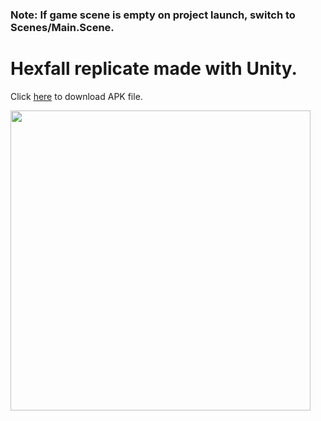 ### Note: If game scene is empty on project launch, switch to Scenes/Main.Scene.


# Hexfall replicate made with Unity.
Click <a href="https://github.com/fastafaryan/hexfall/releases/download/0.1/HexagonFatih.apk">here</a> to download APK file.

<img src="https://github.com/fastafaryan/hexfall/blob/main/screenshot.jpeg" width="480" />
